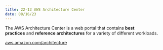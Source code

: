 ```yaml
---
title: 22-13 AWS Architecture Center
date: 08/16/23
---
```


The AWS Architecture Center is a web portal that contains **best practices** and **reference architectures** for a variety of different workloads.

[aws.amazon.com/architecture](https://aws.amazon.com/architecture)
